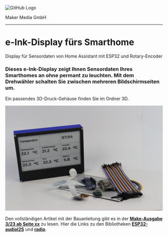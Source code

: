 ![GitHub Logo](http://www.heise.de/make/icons/make_logo.png)

Maker Media GmbH
*** 

# e-Ink-Display fürs Smarthome
Display für Sensordaten von Home Assistant mit ESP32 und Rotary-Encoder

### Dieses e-Ink-Display zeigt Ihnen Sensordaten Ihres Smarthomes an ohne permant zu leuchten. Mit dem Drehwähler schalten Sie zwischen mehreren Bildschirmseiten um.

Ein passendes 3D-Druck-Gehäuse finden Sie im Ordner 3D.

![Picture](https://github.com/MakeMagazinDE/e-Ink-Display/blob/main/Aufmacher_quer.JPG) 

Den vollständigen Artikel mit der Bauanleitung gibt es in der **[Make-Ausgabe 3/23 ab Seite xx](https://www.heise.de/select/make/2023/2/2304606541489724045)** zu lesen. 
Hier die Links zu den Bibliotheken **[ESP32-audioI2S](https://github.com/schreibfaul1/ESP32-audioI2S)** und **[radio](https://github.com/mathertel/Radio)**.
